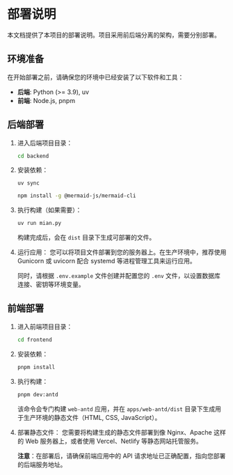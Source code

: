 # 部署说明

本文档提供了本项目的部署说明。项目采用前后端分离的架构，需要分别部署。

## 环境准备

在开始部署之前，请确保您的环境中已经安装了以下软件和工具：

- **后端**: Python (>= 3.9), uv
- **前端**: Node.js, pnpm

## 后端部署

1. 进入后端项目目录：

   ```bash
   cd backend
   ```
2. 安装依赖：

   ```bash
   uv sync
   ```

   ```bash
   npm install -g @mermaid-js/mermaid-cli
   ```

3. 执行构建（如果需要）：

   ```bash
   uv run mian.py
   ```

   构建完成后，会在 `dist` 目录下生成可部署的文件。
4. 运行应用：
   您可以将项目文件部署到您的服务器上。在生产环境中，推荐使用 Gunicorn 或 uvicorn 配合 systemd 等进程管理工具来运行应用。

   同时，请根据 `.env.example` 文件创建并配置您的 `.env` 文件，以设置数据库连接、密钥等环境变量。

## 前端部署

1. 进入前端项目目录：

   ```bash
   cd frontend
   ```
2. 安装依赖：

   ```bash
   pnpm install
   ```
3. 执行构建：

   ```bash
   pnpm dev:antd
   ```
   该命令会专门构建 `web-antd` 应用，并在 `apps/web-antd/dist` 目录下生成用于生产环境的静态文件（HTML, CSS, JavaScript）。
4. 部署静态文件：
   您需要将构建生成的静态文件部署到像 Nginx、Apache 这样的 Web 服务器上，或者使用 Vercel、Netlify 等静态网站托管服务。

   **注意**：在部署后，请确保前端应用中的 API 请求地址已正确配置，指向您部署的后端服务地址。
